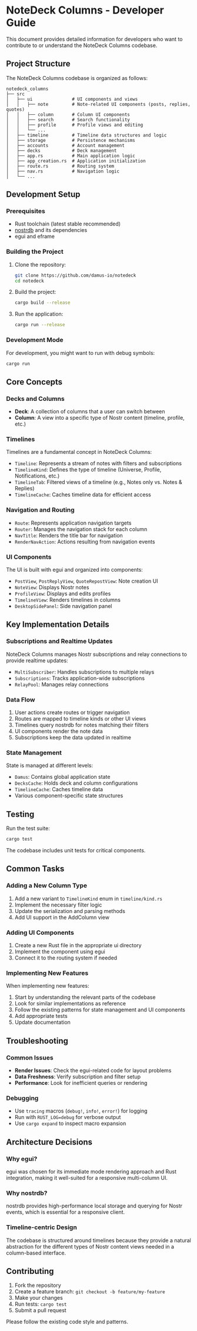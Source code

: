 # NoteDeck Columns - Developer Guide

This document provides detailed information for developers who want to contribute to or understand the NoteDeck Columns codebase.

## Project Structure

The NoteDeck Columns codebase is organized as follows:

```
notedeck_columns
├── src
│   ├── ui               # UI components and views
│   │   ├── note         # Note-related UI components (posts, replies, quotes)
│   │   ├── column       # Column UI components
│   │   ├── search       # Search functionality
│   │   ├── profile      # Profile views and editing
│   │   └── ...
│   ├── timeline         # Timeline data structures and logic
│   ├── storage          # Persistence mechanisms
│   ├── accounts         # Account management
│   ├── decks            # Deck management
│   ├── app.rs           # Main application logic
│   ├── app_creation.rs  # Application initialization
│   ├── route.rs         # Routing system
│   ├── nav.rs           # Navigation logic
│   └── ...
```

## Development Setup

### Prerequisites

- Rust toolchain (latest stable recommended)
- [nostrdb](https://github.com/damus-io/nostrdb) and its dependencies
- egui and eframe

### Building the Project

1. Clone the repository:
   ```bash
   git clone https://github.com/damus-io/notedeck
   cd notedeck
   ```

2. Build the project:
   ```bash
   cargo build --release
   ```

3. Run the application:
   ```bash
   cargo run --release
   ```

### Development Mode

For development, you might want to run with debug symbols:

```bash
cargo run
```

## Core Concepts

### Decks and Columns

- **Deck**: A collection of columns that a user can switch between
- **Column**: A view into a specific type of Nostr content (timeline, profile, etc.)

### Timelines

Timelines are a fundamental concept in NoteDeck Columns:

- `Timeline`: Represents a stream of notes with filters and subscriptions
- `TimelineKind`: Defines the type of timeline (Universe, Profile, Notifications, etc.)
- `TimelineTab`: Filtered views of a timeline (e.g., Notes only vs. Notes & Replies)
- `TimelineCache`: Caches timeline data for efficient access

### Navigation and Routing

- `Route`: Represents application navigation targets
- `Router`: Manages the navigation stack for each column
- `NavTitle`: Renders the title bar for navigation
- `RenderNavAction`: Actions resulting from navigation events

### UI Components

The UI is built with egui and organized into components:

- `PostView`, `PostReplyView`, `QuoteRepostView`: Note creation UI
- `NoteView`: Displays Nostr notes
- `ProfileView`: Displays and edits profiles
- `TimelineView`: Renders timelines in columns
- `DesktopSidePanel`: Side navigation panel

## Key Implementation Details

### Subscriptions and Realtime Updates

NoteDeck Columns manages Nostr subscriptions and relay connections to provide realtime updates:

- `MultiSubscriber`: Handles subscriptions to multiple relays
- `Subscriptions`: Tracks application-wide subscriptions
- `RelayPool`: Manages relay connections

### Data Flow

1. User actions create routes or trigger navigation
2. Routes are mapped to timeline kinds or other UI views
3. Timelines query nostrdb for notes matching their filters
4. UI components render the note data
5. Subscriptions keep the data updated in realtime

### State Management

State is managed at different levels:

- `Damus`: Contains global application state
- `DecksCache`: Holds deck and column configurations
- `TimelineCache`: Caches timeline data
- Various component-specific state structures

## Testing

Run the test suite:

```bash
cargo test
```

The codebase includes unit tests for critical components.

## Common Tasks

### Adding a New Column Type

1. Add a new variant to `TimelineKind` enum in `timeline/kind.rs`
2. Implement the necessary filter logic
3. Update the serialization and parsing methods
4. Add UI support in the AddColumn view

### Adding UI Components

1. Create a new Rust file in the appropriate ui directory
2. Implement the component using egui
3. Connect it to the routing system if needed

### Implementing New Features

When implementing new features:

1. Start by understanding the relevant parts of the codebase
2. Look for similar implementations as reference
3. Follow the existing patterns for state management and UI components
4. Add appropriate tests
5. Update documentation

## Troubleshooting

### Common Issues

- **Render Issues**: Check the egui-related code for layout problems
- **Data Freshness**: Verify subscription and filter setup
- **Performance**: Look for inefficient queries or rendering

### Debugging

- Use `tracing` macros (`debug!`, `info!`, `error!`) for logging
- Run with `RUST_LOG=debug` for verbose output
- Use `cargo expand` to inspect macro expansion

## Architecture Decisions

### Why egui?

egui was chosen for its immediate mode rendering approach and Rust integration, making it well-suited for a responsive multi-column UI.

### Why nostrdb?

nostrdb provides high-performance local storage and querying for Nostr events, which is essential for a responsive client.

### Timeline-centric Design

The codebase is structured around timelines because they provide a natural abstraction for the different types of Nostr content views needed in a column-based interface.

## Contributing

1. Fork the repository
2. Create a feature branch: `git checkout -b feature/my-feature`
3. Make your changes
4. Run tests: `cargo test`
5. Submit a pull request

Please follow the existing code style and patterns.

